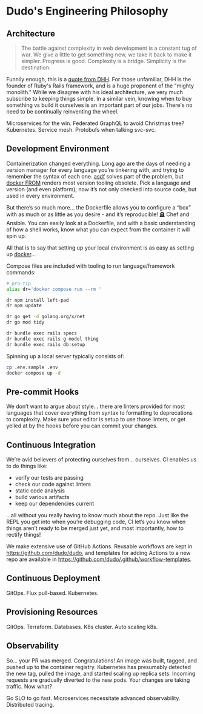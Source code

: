 # Dudo's Engineering Philosophy

<!-- Welcome to Company Engineering! If you stumbled upon this, and you’re not really sure what we’re about, please head over to <https://www.company.io>; send us your resume if you believe in our mission. If you’re new to the organization, we’re looking forward to working with you!

Check out <https://github.com/orgs/company/discussions> for any new announcements and to read up on our [ADRs](https://docs.aws.amazon.com/prescriptive-guidance/latest/architectural-decision-records/adr-process.html). Hopefully this living document can help you get started with our stack, and serve as a North Star if you’re ever lost. -->

## Architecture

> The battle against complexity in web development is a constant tug of war. We give a little to get something new, we take it back to make it simpler.
> Progress is good. Complexity is a bridge. Simplicity is the destination.

Funnily enough, this is a [quote from DHH](https://world.hey.com/dhh/introducing-propshaft-ee60f4f6). For those unfamiliar, DHH is the founder of Ruby's Rails framework, and is a huge proponent of the "mighty monolith." While we disagree with his ideal architecture, we very much subscribe to keeping things simple. In a similar vein, knowing when to buy something vs build it ourselves is an important part of our jobs. There's no need to be continually reinventing the wheel.

Microservices for the win. Federated GraphQL to avoid Christmas tree? Kubernetes. Service mesh. Protobufs when talking svc-svc.

## Development Environment

Containerization changed everything. Long ago are the days of needing a version manager for every language you’re tinkering with, and trying to remember the syntax of each one. [asdf](https://asdf-vm.com/) solves part of the problem, but [docker FROM](https://docs.docker.com/engine/reference/builder/#from) renders most version tooling obsolete. Pick a language and version (and even platform); now it’s not only checked into source code, but used in every environment.

But there’s so much more... the Dockerfile allows you to configure a “box” with as much or as little as you desire - and it’s reproducible! 🪦 Chef and Ansible. You can easily look at a Dockerfile, and with a basic understanding of how a shell works, know what you can expect from the container it will spin up.

All that is to say that setting up your local environment is as easy as setting up [docker](https://docs.docker.com/desktop/)...

Compose files are included with tooling to run language/framework commands:

```sh
# pro-tip
alias dr='docker compose run --rm '

dr npm install left-pad
dr npm update

dr go get -d golang.org/x/net
dr go mod tidy

dr bundle exec rails specs
dr bundle exec rails g model thing
dr bundle exec rails db:setup
```

Spinning up a local server typically consists of:

```sh
cp .env.sample .env
docker compose up -d
```

## Pre-commit Hooks

We don’t want to argue about style... there are linters provided for most languages that cover everything from syntax to formatting to deprecations to complexity. Make sure your editor is setup to use those linters, or get yelled at by the hooks before you can commit your changes.

## Continuous Integration

We’re avid believers of protecting ourselves from... ourselves. CI enables us to do things like:

- verify our tests are passing
- check our code against linters
- static code analysis
- build various artifacts
- keep our dependencies current

...all without you really having to know much about the repo. Just like the REPL you get into when you’re debugging code, CI let’s you know when things aren’t ready to be merged just yet, and most importantly, how to rectify things!

We make extensive use of GitHub Actions. Reusable workflows are kept in <https://github.com/dudo/dudo>, and templates for adding Actions to a new repo are available in <https://github.com/dudo/.github/workflow-templates>.

## Continuous Deployment

GitOps. Flux pull-based. Kubernetes.

## Provisioning Resources

GitOps. Terraform. Databases. K8s cluster. Auto scaling k8s.

## Observability

So... your PR was merged. Congratulations! An image was built, tagged, and pushed up to the container registry. Kubernetes has presumably detected the new tag, pulled the image, and started scaling up replica sets. Incoming requests are gradually diverted to the new pods. Your changes are taking traffic. Now what?

Go SLO to go fast. Microservices necessitate advanced observability. Distributed tracing.
